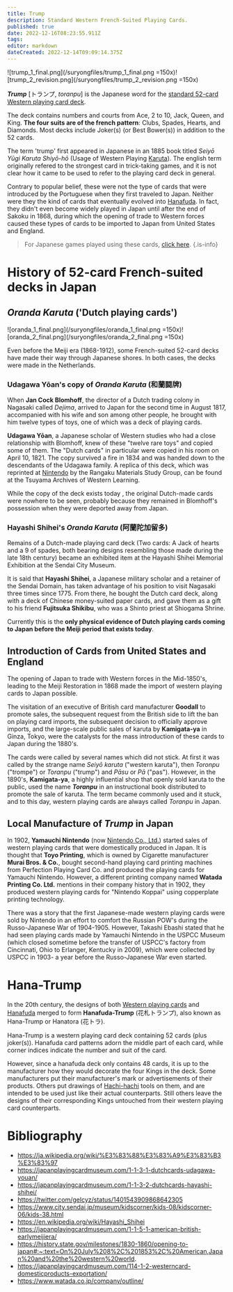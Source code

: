 ```yaml
---
title: Trump
description: Standard Western French-Suited Playing Cards.
published: true
date: 2022-12-16T08:23:55.911Z
tags: 
editor: markdown
dateCreated: 2022-12-14T09:09:14.375Z
---
```


![trump_1_final.png](/suryongfiles/trump_1_final.png =150x)![trump_2_revision.png](/suryongfiles/trump_2_revision.png =150x)

***Trump*** [トランプ, *toranpu*] is the Japanese word for the [standard 52-card Western playing card deck](https://en.wikipedia.org/wiki/Standard_52-card_deck).

The deck contains numbers and courts from Ace, 2 to 10, Jack, Queen, and King. **The four suits are of the french pattern**: Clubs, Spades, Hearts, and Diamonds. Most decks include Joker(s) (or Best Bower(s)) in addition to the 52 cards.

The term 'trump' first appeared in Japanese in an 1885 book titled *Seiyō Yūgi Karuta Shiyō-hō* (Usage of Western Playing [Karuta](/en/karuta)). The english term originally refered to the strongest card in trick-taking games, and it is not clear how it came to be used to refer to the playing card deck in general.

Contrary to popular belief, these were not the type of cards that were introduced by the Portuguese when they first traveled to Japan. Neither were they the kind of cards that eventually evolved into [Hanafuda](/en/hanafuda). In fact, they didn't even become widely played in Japan until after the end of Sakoku in 1868, during which the opening of trade to Western forces caused these types of cards to be imported to Japan from United States and England.

> For Japanese games played using these cards, [click here](/en/karuta/games#japanese-games-using-western-playing-cards).
{.is-info}

# History of 52-card French-suited decks in Japan
## *Oranda Karuta* ('Dutch playing cards')
![oranda_1_final.png](/suryongfiles/oranda_1_final.png =150x)![oranda_2_final.png](/suryongfiles/oranda_2_final.png =150x)

Even before the Meiji era (1868-1912), some French-suited 52-card decks have made their way through Japanese shores. In both cases, the decks were made in the Netherlands.

### Udagawa Yōan's copy of *Oranda Karuta* (和蘭闘牌)
When **Jan Cock Blomhoff**, the director of a Dutch trading colony in Nagasaki called *Dejima*, arrived to Japan for the second time in August 1817, accompanied with his wife and son among other people, he brought with him twelve types of toys, one of which was a deck of playing cards.

**Udagawa Yōan**, a Japanese scholar of Western studies who had a close relationship with Blomhoff, knew of these "twelve rare toys" and copied some of them. The "Dutch cards" in particular were copied in his room on April 10, 1821. The copy survived a fire in 1834 and was handed down to the descendants of the Udagawa family. A replica of this deck, which was reprinted at [Nintendo](/en/hanafuda/manufacturers/nintendo) by the Rangaku Materials Study Group, can be found at the Tsuyama Archives of Western Learning.

While the copy of the deck exists today , the original Dutch-made cards were nowhere to be seen, probably because they remained in Blomhoff's possession when they were deported away from Japan.

### Hayashi Shihei's *Oranda Karuta* (阿蘭陀加留多)
Remains of a Dutch-made playing card deck (Two cards: A Jack of hearts and a 9 of spades, both bearing designs resembling those made during the late 18th century) became an exhibited item at the Hayashi Shihei Memorial Exhibition at the Sendai City Museum.

It is said that **Hayashi Shihei**, a Japanese military scholar and a retainer of the Sendai Domain, has taken advantage of his position to visit Nagasaki three times since 1775. From there, he bought the Dutch card deck, along with a deck of Chinese money-suited paper cards, and gave them as a gift to his friend **Fujitsuka Shikibu**, who was a Shinto priest at Shiogama Shrine.

Currently this is the **only physical evidence of Dutch playing cards coming to Japan before the Meiji period that exists today**. 

## Introduction of Cards from United States and England
The opening of Japan to trade with Western forces in the Mid-1850's, leading to the Meiji Restoration in 1868 made the import of western playing cards to Japan possible.

The visitation of an executive of British card manufacturer **Goodall** to promote sales, the subsequent request from the British side to lift the ban on playing card imports, the subsequent decision to officially approve imports, and the large-scale public sales of karuta by **Kamigata-ya** in Ginza, Tokyo, were the catalysts for the mass introduction of these cards to Japan during the 1880's.

The cards were called by several names which did not stick. At first it was called by the strange name *Seiyō karuta* ("western karuta"), then *Toronpu* ("trompe") or *Toranpu* ("trump") and *Pāsu* or *Pā* ("pas"). However, in the 1890's, **Kamigata-ya**, a highly influential shop that openly sold karuta to the public, used the name ***Toranpu*** in an instructional book distributed to promote the sale of karuta. The term became commonly used and it stuck, and to this day, western playing cards are always called *Toranpu* in Japan.

## Local Manufacture of *Trump* in Japan
In 1902, **Yamauchi Nintendo** (now [Nintendo Co., Ltd.](/en/hanafuda/manufacturers/nintendo)) started sales of western playing cards that were domestically produced in Japan. It is thought that **Toyo Printing**, which is owned by Cigarette manufacturer **Murai Bros. & Co.**, bought second-hand playing card printing machines from Perfection Playing Card Co. and produced the playing cards for Yamauchi Nintendo. However, a different printing company named **Watada Printing Co. Ltd.** mentions in their company history that in 1902, they produced western playing cards for "Nintendo Koppai" using copperplate printing technology.

There was a story that the first Japanese-made western playing cards were sold by Nintendo in an effort to comfort the Russian POW's during the Russo-Japanese War of 1904-1905. However, Takashi Ebashi stated that he had seen playing cards made by Yamauchi Nintendo in the USPCC Museum (which closed sometime before the transfer of USPCC's factory from Cincinnati, Ohio to Erlanger, Kentucky in 2009), which were collected by USPCC in 1903- a year before the Russo-Japanese War even started.

# Hana-Trump
In the 20th century, the designs of both [Western playing cards](/en/trump) and [Hanafuda](/en/hanafuda) merged to form **Hanafuda-Trump** (花札トランプ), also known as Hana-Trump or Hanatora (花トラ).

Hana-Trump is a western playing card deck containing 52 cards (plus joker(s)). Hanafuda card patterns adorn the middle part of each card, while corner indices indicate the number and suit of the card.

However, since a hanafuda deck only contains 48 cards, it is up to the manufacturer how they would decorate the four Kings in the deck. Some manufacturers put their manufacturer's mark or advertisements of their products. Others put drawings of [Hachi-hachi](/en/hanafuda/games/hachi-hachi) tools on them, and are intended to be used just like their actual counterparts. Still others leave the designs of their corresponding Kings untouched from their western playing card counterparts.

# Bibliography
- https://ja.wikipedia.org/wiki/%E3%83%88%E3%83%A9%E3%83%B3%E3%83%97
- https://japanplayingcardmuseum.com/1-1-3-1-dutchcards-udagawa-youan/
- https://japanplayingcardmuseum.com/1-1-3-2-dutchcards-hayashi-shihei/
- https://twitter.com/gelcyz/status/1401543909868642305
- https://www.city.sendai.jp/museum/kidscorner/kids-08/kidscorner-06/kids-38.html
- https://en.wikipedia.org/wiki/Hayashi_Shihei
- https://japanplayingcardmuseum.com/1-1-5-1-american-british-earlymeijiera/
- https://history.state.gov/milestones/1830-1860/opening-to-japan#:~:text=On%20July%208%2C%201853%2C%20American,Japan%20and%20the%20western%20world.
- https://japanplayingcardmuseum.com/114-1-2-westerncard-domesticproducts-exportation/
- https://www.watada.co.jp/company/outline/